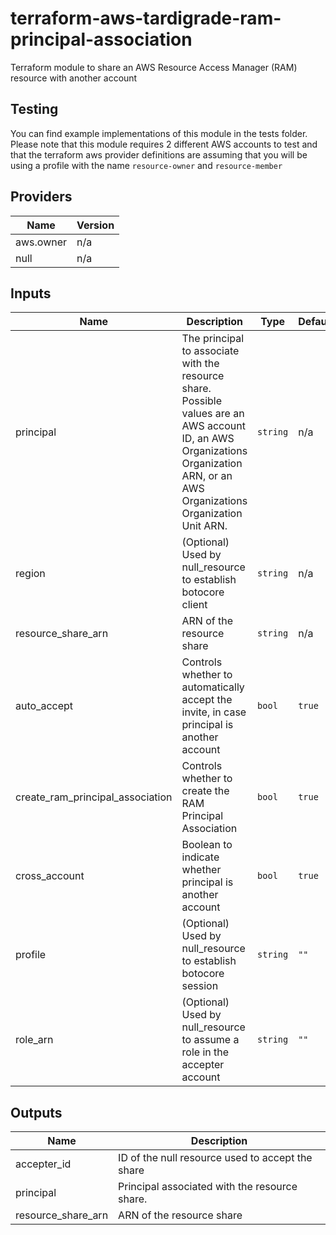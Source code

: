 # terraform-aws-tardigrade-ram-principal-association

Terraform module to share an AWS Resource Access Manager (RAM) resource with another account

## Testing

You can find example implementations of this module in the tests folder. Please note that this module
requires 2 different AWS accounts to test and that the terraform aws provider definitions are assuming
that you will be using a profile with the name `resource-owner` and `resource-member`


<!-- BEGIN TFDOCS -->
## Providers

| Name | Version |
|------|---------|
| aws.owner | n/a |
| null | n/a |

## Inputs

| Name | Description | Type | Default | Required |
|------|-------------|------|---------|:-----:|
| principal | The principal to associate with the resource share. Possible values are an AWS account ID, an AWS Organizations Organization ARN, or an AWS Organizations Organization Unit ARN. | `string` | n/a | yes |
| region | (Optional) Used by null\_resource to establish botocore client | `string` | n/a | yes |
| resource\_share\_arn | ARN of the resource share | `string` | n/a | yes |
| auto\_accept | Controls whether to automatically accept the invite, in case principal is another account | `bool` | `true` | no |
| create\_ram\_principal\_association | Controls whether to create the RAM Principal Association | `bool` | `true` | no |
| cross\_account | Boolean to indicate whether principal is another account | `bool` | `true` | no |
| profile | (Optional) Used by null\_resource to establish botocore session | `string` | `""` | no |
| role\_arn | (Optional) Used by null\_resource to assume a role in the accepter account | `string` | `""` | no |

## Outputs

| Name | Description |
|------|-------------|
| accepter\_id | ID of the null resource used to accept the share |
| principal | Principal associated with the resource share. |
| resource\_share\_arn | ARN of the resource share |

<!-- END TFDOCS -->

